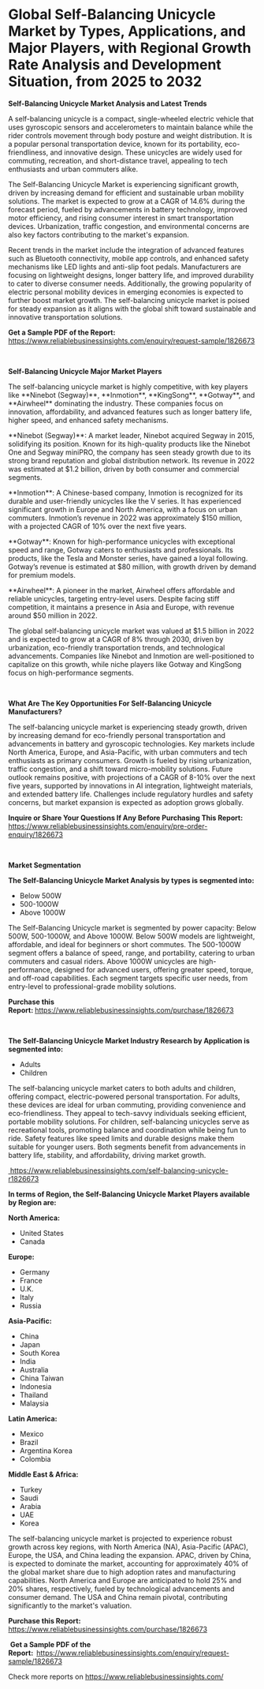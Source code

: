 <p><h1>Global Self-Balancing Unicycle Market by Types, Applications, and Major Players, with Regional Growth Rate Analysis and Development Situation, from 2025 to 2032</h1></p><p><strong>Self-Balancing Unicycle Market Analysis and Latest Trends</strong></p>
<p><p>A self-balancing unicycle is a compact, single-wheeled electric vehicle that uses gyroscopic sensors and accelerometers to maintain balance while the rider controls movement through body posture and weight distribution. It is a popular personal transportation device, known for its portability, eco-friendliness, and innovative design. These unicycles are widely used for commuting, recreation, and short-distance travel, appealing to tech enthusiasts and urban commuters alike.</p><p>The Self-Balancing Unicycle Market is experiencing significant growth, driven by increasing demand for efficient and sustainable urban mobility solutions. The market is expected to grow at a CAGR of 14.6% during the forecast period, fueled by advancements in battery technology, improved motor efficiency, and rising consumer interest in smart transportation devices. Urbanization, traffic congestion, and environmental concerns are also key factors contributing to the market's expansion.</p><p>Recent trends in the market include the integration of advanced features such as Bluetooth connectivity, mobile app controls, and enhanced safety mechanisms like LED lights and anti-slip foot pedals. Manufacturers are focusing on lightweight designs, longer battery life, and improved durability to cater to diverse consumer needs. Additionally, the growing popularity of electric personal mobility devices in emerging economies is expected to further boost market growth. The self-balancing unicycle market is poised for steady expansion as it aligns with the global shift toward sustainable and innovative transportation solutions.</p></p>
<p><strong>Get a Sample PDF of the Report:&nbsp;</strong> <a href="https://www.reliablebusinessinsights.com/enquiry/request-sample/1826673?utm_campaign=96&utm_medium=2&utm_source=Github&utm_content=ia&utm_term=23012025&utm_id=self-balancing-unicycle">https://www.reliablebusinessinsights.com/enquiry/request-sample/1826673</a></p>
<p>&nbsp;</p>
<p><strong>Self-Balancing Unicycle Major Market Players</strong></p>
<p><p>The self-balancing unicycle market is highly competitive, with key players like **Ninebot (Segway)**, **Inmotion**, **KingSong**, **Gotway**, and **Airwheel** dominating the industry. These companies focus on innovation, affordability, and advanced features such as longer battery life, higher speed, and enhanced safety mechanisms.</p><p>**Ninebot (Segway)**: A market leader, Ninebot acquired Segway in 2015, solidifying its position. Known for its high-quality products like the Ninebot One and Segway miniPRO, the company has seen steady growth due to its strong brand reputation and global distribution network. Its revenue in 2022 was estimated at $1.2 billion, driven by both consumer and commercial segments.</p><p>**Inmotion**: A Chinese-based company, Inmotion is recognized for its durable and user-friendly unicycles like the V series. It has experienced significant growth in Europe and North America, with a focus on urban commuters. Inmotion’s revenue in 2022 was approximately $150 million, with a projected CAGR of 10% over the next five years.</p><p>**Gotway**: Known for high-performance unicycles with exceptional speed and range, Gotway caters to enthusiasts and professionals. Its products, like the Tesla and Monster series, have gained a loyal following. Gotway’s revenue is estimated at $80 million, with growth driven by demand for premium models.</p><p>**Airwheel**: A pioneer in the market, Airwheel offers affordable and reliable unicycles, targeting entry-level users. Despite facing stiff competition, it maintains a presence in Asia and Europe, with revenue around $50 million in 2022.</p><p>The global self-balancing unicycle market was valued at $1.5 billion in 2022 and is expected to grow at a CAGR of 8% through 2030, driven by urbanization, eco-friendly transportation trends, and technological advancements. Companies like Ninebot and Inmotion are well-positioned to capitalize on this growth, while niche players like Gotway and KingSong focus on high-performance segments.</p></p>
<p>&nbsp;</p>
<p><strong>What Are The Key Opportunities For Self-Balancing Unicycle Manufacturers?</strong></p>
<p><p>The self-balancing unicycle market is experiencing steady growth, driven by increasing demand for eco-friendly personal transportation and advancements in battery and gyroscopic technologies. Key markets include North America, Europe, and Asia-Pacific, with urban commuters and tech enthusiasts as primary consumers. Growth is fueled by rising urbanization, traffic congestion, and a shift toward micro-mobility solutions. Future outlook remains positive, with projections of a CAGR of 8-10% over the next five years, supported by innovations in AI integration, lightweight materials, and extended battery life. Challenges include regulatory hurdles and safety concerns, but market expansion is expected as adoption grows globally.</p></p>
<p><strong>Inquire or Share Your Questions If Any Before Purchasing This Report:</strong> <a href="https://www.reliablebusinessinsights.com/enquiry/pre-order-enquiry/1826673?utm_campaign=96&utm_medium=2&utm_source=Github&utm_content=ia&utm_term=23012025&utm_id=self-balancing-unicycle">https://www.reliablebusinessinsights.com/enquiry/pre-order-enquiry/1826673</a></p>
<p>&nbsp;</p>
<p><strong>Market Segmentation</strong></p>
<p><strong>The Self-Balancing Unicycle Market Analysis by types is segmented into:</strong></p>
<p><ul><li>Below 500W</li><li>500-1000W</li><li>Above 1000W</li></ul></p>
<p><p>The Self-Balancing Unicycle market is segmented by power capacity: Below 500W, 500-1000W, and Above 1000W. Below 500W models are lightweight, affordable, and ideal for beginners or short commutes. The 500-1000W segment offers a balance of speed, range, and portability, catering to urban commuters and casual riders. Above 1000W unicycles are high-performance, designed for advanced users, offering greater speed, torque, and off-road capabilities. Each segment targets specific user needs, from entry-level to professional-grade mobility solutions.</p></p>
<p><strong>Purchase this Report:&nbsp;</strong><a href="https://www.reliablebusinessinsights.com/purchase/1826673?utm_campaign=96&utm_medium=2&utm_source=Github&utm_content=ia&utm_term=23012025&utm_id=self-balancing-unicycle">https://www.reliablebusinessinsights.com/purchase/1826673</a></p>
<p>&nbsp;</p>
<p><strong>The Self-Balancing Unicycle Market Industry Research by Application is segmented into:</strong></p>
<p><ul><li>Adults</li><li>Children</li></ul></p>
<p><p>The self-balancing unicycle market caters to both adults and children, offering compact, electric-powered personal transportation. For adults, these devices are ideal for urban commuting, providing convenience and eco-friendliness. They appeal to tech-savvy individuals seeking efficient, portable mobility solutions. For children, self-balancing unicycles serve as recreational tools, promoting balance and coordination while being fun to ride. Safety features like speed limits and durable designs make them suitable for younger users. Both segments benefit from advancements in battery life, stability, and affordability, driving market growth.</p></p>
<p><a href="https://www.reliablebusinessinsights.com/self-balancing-unicycle-r1826673?utm_campaign=96&utm_medium=2&utm_source=Github&utm_content=ia&utm_term=23012025&utm_id=self-balancing-unicycle">&nbsp;https://www.reliablebusinessinsights.com/self-balancing-unicycle-r1826673</a></p>
<p><strong>In terms of Region, the Self-Balancing Unicycle Market Players available by Region are:</strong></p>
<p>
    <p> <strong> North America: </strong>
        <ul>
            <li>United States</li>
            <li>Canada</li>
        </ul>
        </p> 
    <p> <strong> Europe: </strong>
        <ul>
            <li>Germany</li>
            <li>France</li>
            <li>U.K.</li>
            <li>Italy</li>
            <li>Russia</li>
        </ul>
        </p> 
    <p> <strong> Asia-Pacific: </strong>
        <ul>
            <li>China</li>
            <li>Japan</li>
            <li>South Korea</li>
            <li>India</li>
            <li>Australia</li>
            <li>China Taiwan</li>
            <li>Indonesia</li>
            <li>Thailand</li>
            <li>Malaysia</li>
        </ul>
        </p> 
    <p> <strong> Latin America: </strong>
        <ul>
            <li>Mexico</li>
            <li>Brazil</li>
            <li>Argentina Korea</li>
            <li>Colombia</li>
        </ul>
        </p> 
    <p> <strong> Middle East & Africa: </strong>
        <ul>
            <li>Turkey</li>
            <li>Saudi</li>
            <li>Arabia</li>
            <li>UAE</li>
            <li>Korea</li>
        </ul>
    </p>
    </p>
<p><p>The self-balancing unicycle market is projected to experience robust growth across key regions, with North America (NA), Asia-Pacific (APAC), Europe, the USA, and China leading the expansion. APAC, driven by China, is expected to dominate the market, accounting for approximately 40% of the global market share due to high adoption rates and manufacturing capabilities. North America and Europe are anticipated to hold 25% and 20% shares, respectively, fueled by technological advancements and consumer demand. The USA and China remain pivotal, contributing significantly to the market's valuation.</p></p>
<p><strong>Purchase this Report: </strong><a href="https://www.reliablebusinessinsights.com/purchase/1826673?utm_campaign=96&utm_medium=2&utm_source=Github&utm_content=ia&utm_term=23012025&utm_id=self-balancing-unicycle">https://www.reliablebusinessinsights.com/purchase/1826673</a></p>
<p>&nbsp;<strong>Get a Sample PDF of the Report:&nbsp;&nbsp;</strong><a href="https://www.reliablebusinessinsights.com/enquiry/request-sample/1826673?utm_campaign=96&utm_medium=2&utm_source=Github&utm_content=ia&utm_term=23012025&utm_id=self-balancing-unicycle">https://www.reliablebusinessinsights.com/enquiry/request-sample/1826673</a></p>
<p><strong></strong></p>
<p>Check more reports on <a href="https://www.reliablebusinessinsights.com/?utm_campaign=96&utm_medium=2&utm_source=Github&utm_content=ia&utm_term=23012025&utm_id=self-balancing-unicycle">https://www.reliablebusinessinsights.com/</a></p>
